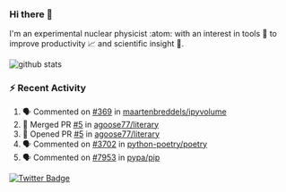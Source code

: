 ### Hi there 👋 

I'm an experimental nuclear physicist :atom: with an interest in tools :wrench: to improve productivity :chart_with_upwards_trend: and scientific insight :telescope:.

![github stats](https://github-readme-stats.vercel.app/api?username=agoose77&show_icons=true&hide_rank=true&hide_title=true&bg_color=30,e76445,904e95&text_color=efe3ec&icon_color=efe3ec)
<!--
**agoose77/agoose77** is a ✨ _special_ ✨ repository because its `README.md` (this file) appears on your GitHub profile.

Here are some ideas to get you started:

- 🔭 I’m currently working on ...
- 🌱 I’m currently learning ...
- 👯 I’m looking to collaborate on ...
- 🤔 I’m looking for help with ...
- 💬 Ask me about ...
- 📫 How to reach me: ...
- 😄 Pronouns: ...
- ⚡ Fun fact: ...
-->

### :zap: Recent Activity
<!--START_SECTION:activity-->
1. 🗣 Commented on [#369](https://github.com/maartenbreddels/ipyvolume/issues/369) in [maartenbreddels/ipyvolume](https://github.com/maartenbreddels/ipyvolume)
2. 🎉 Merged PR [#5](https://github.com/agoose77/literary/pull/5) in [agoose77/literary](https://github.com/agoose77/literary)
3. 💪 Opened PR [#5](https://github.com/agoose77/literary/pull/5) in [agoose77/literary](https://github.com/agoose77/literary)
4. 🗣 Commented on [#3702](https://github.com/python-poetry/poetry/issues/3702) in [python-poetry/poetry](https://github.com/python-poetry/poetry)
5. 🗣 Commented on [#7953](https://github.com/pypa/pip/issues/7953) in [pypa/pip](https://github.com/pypa/pip)
<!--END_SECTION:activity-->


[![Twitter Badge](https://img.shields.io/twitter/follow/agoose77?style=flat-square&logo=Twitter&logoColor=white&color=cornflowerblue)](https://twitter.com/agoose77)
